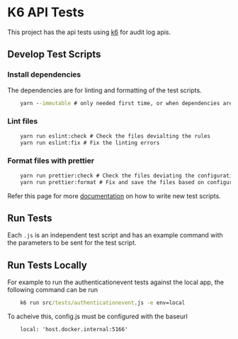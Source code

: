 # K6 API Tests

This project has the api tests using [k6](https://k6.io/) for audit log apis.

## Develop Test Scripts

### Install dependencies

The dependencies are for linting and formatting of the test scripts.

```cmd
    yarn --immutable # only needed first time, or when dependencies are updated
```

### Lint files

```cmd
    yarn run eslint:check # Check the files devialting the rules
    yarn run eslint:fix # Fix the linting errors
```

### Format files with prettier

```cmd
    yarn run prettier:check # Check the files deviating the configuration
    yarn run prettier:format # Fix and save the files based on configuration
```

Refer this page for more [documentation](https://docs.altinn.studio/technology/altinnstudio/development/handbook/test/k6/) on how to write new test scripts.

## Run Tests

Each `.js` is an independent test script and has an example command with the parameters to be sent for the test script.

## Run Tests Locally

For example to run the authenticationevent tests against the local app, the following command can be run
```cmd
    k6 run src/tests/authenticationevent.js -e env=local
```
To acheive this, config.js must be configured with the baseurl
```cmd
    local: 'host.docker.internal:5166'
```
